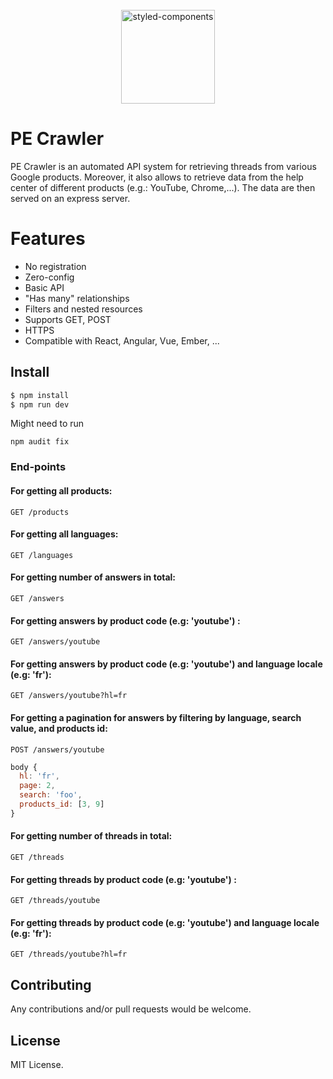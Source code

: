 <br />
<div align="center">
  <img alt="styled-components" src="https://www.gstatic.com/alkali/apps/bento/images/characters.png" height="150px" />
</div>

# PE Crawler

PE Crawler is an automated API system for retrieving threads from various Google products.
Moreover, it also allows to retrieve data from the help center of different products (e.g.: YouTube, Chrome,...).
The data are then served on an express server.

# Features 

* No registration
* Zero-config
* Basic API
* "Has many" relationships
* Filters and nested resources
* Supports GET, POST
* HTTPS
* Compatible with React, Angular, Vue, Ember, ...

## Install

```bash
$ npm install
$ npm run dev
```

Might need to run
```
npm audit fix
```

### End-points

#### For getting all products:
```
GET /products
```

#### For getting all languages:
```
GET /languages
```

#### For getting number of answers in total:
```
GET /answers
```

#### For getting answers by product code (e.g: 'youtube') :
```
GET /answers/youtube
```

#### For getting answers by product code (e.g: 'youtube') and language locale (e.g: 'fr'):
```
GET /answers/youtube?hl=fr 
```

#### For getting a pagination for answers by filtering by language, search value, and products id:
```
POST /answers/youtube
```

```js
body {
  hl: 'fr',
  page: 2,
  search: 'foo',
  products_id: [3, 9]
}
```

#### For getting number of threads in total:
```
GET /threads
```

#### For getting threads by product code (e.g: 'youtube') :
```
GET /threads/youtube
```

#### For getting threads by product code (e.g: 'youtube') and language locale (e.g: 'fr'):
```
GET /threads/youtube?hl=fr 
```

## Contributing

Any contributions and/or pull requests would be welcome.

## License

MIT License.
